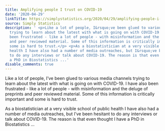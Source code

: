 ```yaml
---
title: Amplifying people I trust on COVID-19
date: '2020-04-29'
linkTitle: https://simplystatistics.org/2020/04/29/amplifying-people-i-trust-on-covid-19/
source: Simply Statistics
description: ' <p>Like a lot of people, I&rsquo;ve been glued to various media channels
  trying to learn about the latest with what is going on with COVID-19. I have also
  been frustrated - like a lot of people - with misinformation and the deluge of preprints
  and peer reviewed material. Some of this information is critically important and
  some is hard to trust.</p> <p>As a biostatistician at a very visible school of public
  health I have also had a number of media outreaches, but I&rsquo;ve been hesitant
  to do any interviews or talk about COVID-19. The reason is that even thought I have
  a PhD in Biostatistics ...'
disable_comments: true
---
```

 <p>Like a lot of people, I&rsquo;ve been glued to various media channels trying to learn about the latest with what is going on with COVID-19. I have also been frustrated - like a lot of people - with misinformation and the deluge of preprints and peer reviewed material. Some of this information is critically important and some is hard to trust.</p> <p>As a biostatistician at a very visible school of public health I have also had a number of media outreaches, but I&rsquo;ve been hesitant to do any interviews or talk about COVID-19. The reason is that even thought I have a PhD in Biostatistics ...